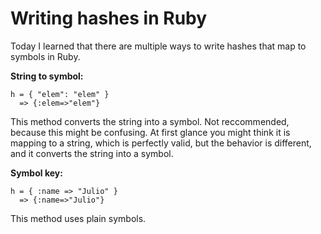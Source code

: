 # Writing hashes in Ruby
Today I learned that there are multiple ways to write hashes that map to symbols in Ruby.

**String to symbol:**

	h = { "elem": "elem" }	
	  => {:elem=>"elem"}

This method converts the string into a symbol. Not reccommended, because this might be confusing. At first glance you might think it is mapping to a string, which is perfectly valid, but the behavior is different, and it converts the string into a symbol.

**Symbol key:**

	h = { :name => "Julio" }
	  => {:name=>"Julio"}
	  
This method uses plain symbols.
